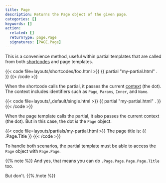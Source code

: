 ```yaml
---
title: Page
description: Returns the Page object of the given page.
categories: []
keywords: []
action:
  related: []
  returnType: page.Page
  signatures: [PAGE.Page]
---
```


This is a convenience method, useful within partial templates that are called from both [shortcodes](g) and page templates.

{{< code file=layouts/shortcodes/foo.html  >}}
{{ partial "my-partial.html" . }}
{{< /code >}}

When the shortcode calls the partial, it passes the current [context](g) (the dot). The context includes identifiers such as `Page`, `Params`, `Inner`, and `Name`.

{{< code file=layouts/_default/single.html  >}}
{{ partial "my-partial.html" . }}
{{< /code >}}

When the page template calls the partial, it also passes the current context (the dot). But in this case, the dot _is_ the `Page` object.

{{< code file=layouts/partials/my-partial.html  >}}
The page title is: {{ .Page.Title }}
{{< /code >}}

To handle both scenarios, the partial template must be able to access the `Page` object with `Page.Page`.

{{% note %}}
And yes, that means you can do `.Page.Page.Page.Page.Title` too.

But don't.
{{% /note %}}
